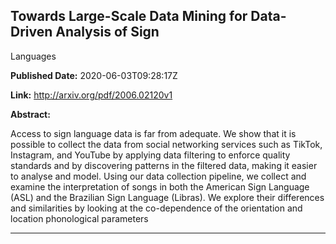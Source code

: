 ## Towards Large-Scale Data Mining for Data-Driven Analysis of Sign
  Languages

**Published Date:** 2020-06-03T09:28:17Z

**Link:** http://arxiv.org/pdf/2006.02120v1

**Abstract:**

  Access to sign language data is far from adequate. We show that it is
possible to collect the data from social networking services such as TikTok,
Instagram, and YouTube by applying data filtering to enforce quality standards
and by discovering patterns in the filtered data, making it easier to analyse
and model. Using our data collection pipeline, we collect and examine the
interpretation of songs in both the American Sign Language (ASL) and the
Brazilian Sign Language (Libras). We explore their differences and similarities
by looking at the co-dependence of the orientation and location phonological
parameters


---

